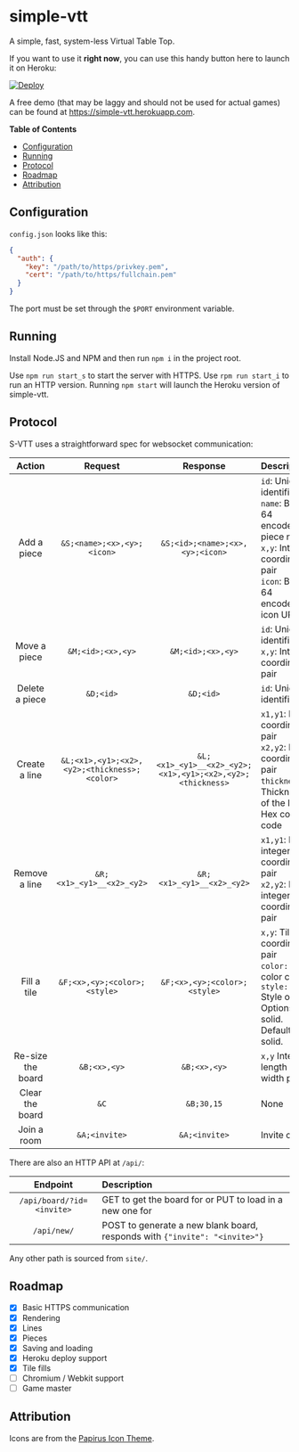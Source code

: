 # simple-vtt
A simple, fast, system-less Virtual Table Top.

If you want to use it **right now**, you can use this handy button here to
launch it on Heroku:

[![Deploy](https://www.herokucdn.com/deploy/button.svg)](https://heroku.com/deploy?template=https://github.com/ryleu/simple-vtt/tree/main)

A free demo (that may be laggy and should not be used for actual games) can be
found at <https://simple-vtt.herokuapp.com>.

**Table of Contents**
 - [Configuration](#configuration)
 - [Running](#running)
 - [Protocol](#protocol)
 - [Roadmap](#roadmap)
 - [Attribution](#attribution)

## Configuration
`config.json` looks like this:

```json
{
  "auth": {
    "key": "/path/to/https/privkey.pem",
    "cert": "/path/to/https/fullchain.pem"
  }
}
```

The port must be set through the `$PORT` environment variable.

## Running

Install Node.JS and NPM and then run `npm i` in the project root.

Use `npm run start_s` to start the server with HTTPS. Use
`rpm run start_i` to run an HTTP version. Running `npm start` will
launch the Heroku version of simple-vtt.

## Protocol
S-VTT uses a straightforward spec for websocket communication:

|      Action       |                   Request                    |                         Response                          | Description                                                                                                                                     |
|:-----------------:|:--------------------------------------------:|:---------------------------------------------------------:|:------------------------------------------------------------------------------------------------------------------------------------------------|
|    Add a piece    |          `&S;<name>;<x>,<y>;<icon>`          |              `&S;<id>;<name>;<x>,<y>;<icon>`              | `id`: Unique identifier <br /> `name`: Base 64 encoded piece name <br /> `x,y`: Integer coordinate pair <br /> `icon`: Base 64 encoded icon URL |
|   Move a piece    |              `&M;<id>;<x>,<y>`               |                     `&M;<id>;<x>,<y>`                     | `id`: Unique identifier <br /> `x,y`: Integer coordinate pair                                                                                   |
|  Delete a piece   |                  `&D;<id>`                   |                         `&D;<id>`                         | `id`: Unique identifier                                                                                                                         |
|   Create a line   | `&L;<x1>,<y1>;<x2>,<y2>;<thickness>;<color>` | `&L;<x1>_<y1>__<x2>_<y2>;<x1>,<y1>;<x2>,<y2>;<thickness>` | `x1,y1`: Initial coordinate pair <br /> `x2,y2`: End coordinate pair <br /> `thickness`: Thickness of the line <br /> Hex color code            |
|   Remove a line   |          `&R;<x1>_<y1>__<x2>_<y2>`           |                 `&R;<x1>_<y1>__<x2>_<y2>`                 | `x1,y1`: Initial integer coordinate pair <br /> `x2,y2`: End integer coordinate pair                                                            |
|    Fill a tile    |         `&F;<x>,<y>;<color>;<style>`         |               `&F;<x>,<y>;<color>;<style>`                | `x,y`: Tile coordinate pair <br /> `color:` Hex color code <br /> `style:` Style of fill. Options: solid. Default: solid.                       |
| Re-size the board |                 `&B;<x>,<y>`                 |                       `&B;<x>,<y>`                        | `x,y` Integer length / width pair                                                                                                               |
|  Clear the board  |                     `&C`                     |                        `&B;30,15`                         | None                                                                                                                                            |
|    Join a room    |                `&A;<invite>`                 |                       `&A;<invite>`                       | Invite code                                                                                                                                     |

There are also an HTTP API at `/api/`:

|         Endpoint          | Description                                                                |
|:-------------------------:|:---------------------------------------------------------------------------|
| `/api/board/?id=<invite>` | GET to get the board for <invite> or PUT to load in a new one for <invite> |
|        `/api/new/`        | POST to generate a new blank board, responds with `{"invite": "<invite>"}` |

Any other path is sourced from `site/`.

## Roadmap

 - [x] Basic HTTPS communication
 - [x] Rendering
 - [x] Lines
 - [x] Pieces
 - [x] Saving and loading
 - [x] Heroku deploy support
 - [x] Tile fills
 - [ ] Chromium / Webkit support
 - [ ] Game master

## Attribution
Icons are from the [Papirus Icon Theme](https://github.com/PapirusDevelopmentTeam/papirus-icon-theme).
